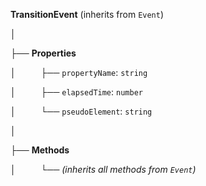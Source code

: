 **TransitionEvent** (inherits from `Event`)

│

├── **Properties**

│  &emsp; &emsp; ├── `propertyName`: `string`

│  &emsp; &emsp; ├── `elapsedTime`: `number`

│  &emsp; &emsp; └── `pseudoElement`: `string`

│

├── **Methods**

│  &emsp; &emsp; └── *(inherits all methods from `Event`)*

